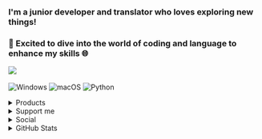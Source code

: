 ### I'm a junior developer and translator who loves exploring new things! 
### 🚀 Excited to dive into the world of coding and language to enhance my skills 🌐 

<a href="https://github.com/gorouflex">
  <img src="https://github-stats-alpha.vercel.app/api?username=gorouflex&cc=000&tc=fff&ic=fff&bc=000">
</a>

![Windows](https://img.shields.io/badge/OS-Windows-blue?style=for-the-badge&logo=windows)
![macOS](https://img.shields.io/badge/OS-macOS-blue?style=for-the-badge&logo=macos)
![Python](https://img.shields.io/badge/Code-Python-coral?style=for-the-badge&logo=python)

<details>
  <summary>Products</summary>

| Repository |  Description | Codename (NEW) | Codename (OLD) | Project | G2SP |
|    :---:     |    :---:   |  :---:   | :---:   | :---:   | :---:   | 
| [HoneygainPot](https://github.com/gorouflex/HoneygainPot) | 🐝 Claim Honeygain’s lucky pot and achievement rewards every day with GitHub Actions 🔥 | SandyPot | Sandivista | Project Sandy | ✅ |
| [DuoXPy](https://github.com/gorouflex/DuoXPy) | ⚡️ XP farm and Streak keeper for Duolingo with GitHub Actions 🔥 | SanDuo | Sandy | Project Sandy | ✅ |
| [Sandy](https://github.com/gorouflex/Sandy) | Official Documents and Information Repository for Project Sandy | SanRepo | / | Project Sandy | / |
| [RielUXTU4Mac](https://github.com/gorouflex/RielUXTU4Mac) | UXTU but for macOS, supported for AMD Ryzen APUs and still in early stages | UXTU4Mac | UXTUFluter | Project AppleOSX | ✅ |
| [M413IA](https://github.com/gorouflex/M413IA) | Fully (94%) functioned hackintosh for Asus M413IA, supported from macOS Catalina to macOS Sonoma | M413IA | AMDLaptopHackintosh | Project AppleOSX | ✅ |
| [LTPCX1Gen6](https://github.com/gorouflex/LTPCX1Gen6) | Lenovo ThinkPad Carbon X1 Gen 6 - Vanilla Bios | LNVTPX1G6 | / | Project AppleOSX | / |
| [KFD4XR](https://github.com/gorouflex/KFD4XR) | KFD for iPhone XR users. | MakeXRGreatAgain | / | Project AppleOSX | / |
| [AFKBot](https://github.com/gorouflex/AFKBot) | A (Simple) bot that can prevent you from AFK during the match | SimAFK | Project M | Project SimpleTool | ✅ |
| [PassGen](https://github.com/gorouflex/PassGen) | (Simple) Password Generator and Checker | SimPG | Project PG | Project SimpleTool | ✅ |
| [JikkerBot](https://github.com/gorouflex/JikkerBot) | JikkerBot (aka Trigger) help you aim better in some FPS games | SimJik | TGBot | Project SimpleTool | ✅ |
| [AFKBotLegacy](https://github.com/gorouflex/afkbotlegacy) | AFKBot but better ✨ | Liosk | Liosk | Project SimpleTool | / |
| [ODB](https://github.com/gorouflex/ODB) | ODB - Project LandFall | LandFall | ODB | Project LandFall | / |
| [vietnameseforcottonbuds](https://github.com/gorouflex/vietnameseforcottonbuds) | A Vietnamese translate for Cotton Buds | VNS4CBS | VNSTrans4CB | Project TransLang | / |

- G2SP : GorouFlex Software Support Package
  
</details>

<details>
  <summary>Support me</summary>
  <br>

<img src="/Img/QR.png" width="300" height="300">
<img src="/Img/QR2.png" width="300" height="300">
 
</details>

<details>
  <summary>Social</summary>
  <br>

  [![Discord Badge](https://lanyard.cnrad.dev/api/857550997248802837?borderRadius=5px&animated=true&hideDiscrim=false)](https://discord.com/users/857550997248802837)

  ![Recently Played](https://github-profile-apple-music.web.app/api/v1/users/9P4Nd1SwpF19L9O82MQv/recent/played/tracks)
  [![spotify-github-profile](https://spotify-github-profile.vercel.app/api/view?uid=31vftwr2uepb3el6ygl6yxbqcwgy&cover_image=true&theme=default&show_offline=true&background_color=121212&interchange=false&bar_color_cover=true)](https://spotify-github-profile.vercel.app/api/view?uid=31vftwr2uepb3el6ygl6yxbqcwgy&redirect=true)

  [GFxMusic - GFx's Spotify Playlist](https://open.spotify.com/playlist/0bc2xA2GeGq82DOySKkwqv?si=fa8a7f154a5d4367)
</details>

<details>
  <summary>GitHub Stats</summary>
  <br>
  
  ![Top Langs](https://github-readme-stats.vercel.app/api/top-langs/?username=gorouflex&layout=compact&theme=dark)
</details>
